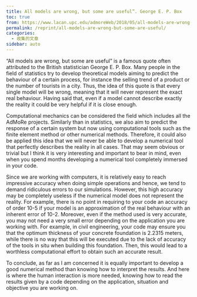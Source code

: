 ```yaml
---
title: All models are wrong, but some are useful”. George E. P. Box
toc: true
from: https://www.lacan.upc.edu/admoreWeb/2018/05/all-models-are-wrong-but-some-are-useful-george-e-p-box/
permalink: /reprint/all-models-are-wrong-but-some-are-useful/
categories:
  - 收集的文章
sidebar: auto
---
```


“All models are wrong, but some are useful” is a famous quote often attributed to the British statistician George E. P. Box. Many people in the field of statistics try to develop theoretical models aiming to predict the behaviour of a certain process, for instance the selling trend of a product or the number of tourists in a city. Thus, the idea of this quote is that every single model will be wrong, meaning that it will never represent the exact real behaviour. Having said that, even if a model cannot describe exactly the reality it could be very helpful if it is close enough.

Computational mechanics can be considered the field which includes all the AdMoRe projects. Similarly than in statistics, we also aim to predict the response of a certain system but now using computational tools such as the finite element method or other numerical methods. Therefore, it could also be applied this idea that we will never be able to develop a numerical tool that perfectly describes the reality in all cases. That may seem obvious or trivial but I think it is very interesting and important to bear in mind, even when you spend months developing a numerical tool completely immersed in your code.

Since we are working with computers, it is relatively easy to reach impressive accuracy when doing simple operations and hence, we tend to demand ridiculous errors to our simulations. However, this high accuracy may be completely useless if the numerical model does not represent the reality. For example, there is no point in requiring to your code an accuracy of order 10-5 if your model is an approximation of the real behaviour with an inherent error of 10-2. Moreover, even if the method used is very accurate, you may not need a very small error depending on the application you are working with. For example, in civil engineering, your code may ensure you that the optimum thickness of your concrete foundation is 2.2315 meters, while there is no way that this will be executed due to the lack of accuracy of the tools in situ when building this foundation. Then, this would lead to a worthless computational effort to obtain such an accurate result.

To conclude, as far as I am concerned it is equally important to develop a good numerical method than knowing how to interpret the results. And here is where the human interaction is more needed, knowing how to read the results given by a code depending on the application, situation and objective you are working on.
